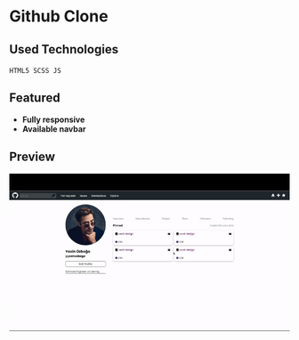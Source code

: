 # Github Clone

## Used Technologies

```
HTML5 SCSS JS
```

## Featured

- **Fully responsive**
- **Available navbar**

## Preview

<img src="Github Clone Gif.gif">
